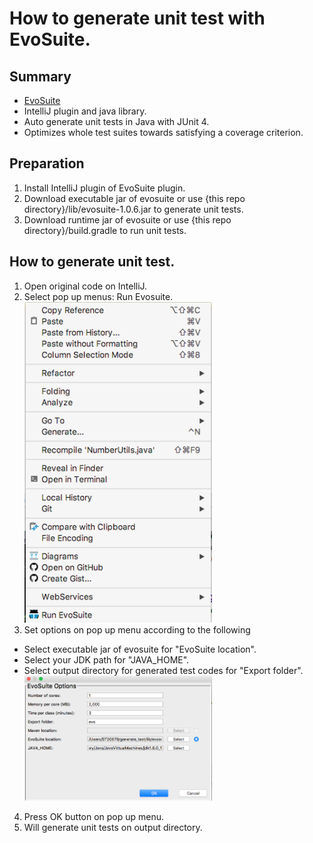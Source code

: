 # How to generate unit test with EvoSuite.

## Summary

- [EvoSuite](http://www.evosuite.org/)
- IntelliJ plugin and java library.
- Auto generate unit tests in Java with JUnit 4.
- Optimizes whole test suites towards satisfying a coverage criterion.

## Preparation
1. Install IntelliJ plugin of EvoSuite plugin.
2. Download executable jar of evosuite or use {this repo directory}/lib/evosuite-1.0.6.jar to generate unit tests.
3. Download runtime jar of evosuite or use {this repo directory}/build.gradle to run unit tests.

## How to generate unit test.

1. Open original code on  IntelliJ.
2. Select pop up menus: Run Evosuite.
<br><img src="./images/popup1.png" style="width:300px">
3. Set options on pop up menu according to the following
- Select executable jar of evosuite for "EvoSuite location".
- Select your JDK path for "JAVA_HOME".
- Select output directory for generated test codes for "Export folder".
<br><img src="./images/popup2.png" style="width:300px">
4. Press OK button on pop up menu.
5. Will generate unit tests on output directory.
